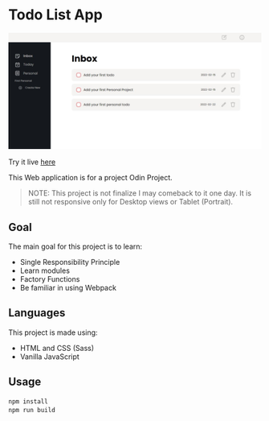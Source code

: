 # Todo List App
![image](https://github.com/dwarjie/todo-list-app/blob/main/src/img/screenshot.JPG?raw=true)

Try it live [here](https://dwarjie.github.io/todo-list-app/)

This Web application is for a project Odin Project.
> NOTE: This project is not finalize I may comeback to it one day. It is still not responsive only for Desktop views or Tablet (Portrait).

## Goal

The main goal for this project is to learn:
- Single Responsibility Principle
- Learn modules
- Factory Functions
- Be familiar in using Webpack

## Languages

This project is made using:
- HTML and CSS (Sass)
- Vanilla JavaScript

## Usage

```bash
npm install
npm run build
```
